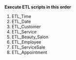 **Execute ETL scripts in this order**

1. ETL_Time
2. ETL_Date
3. ETL_Customer
4. ETL_Service
5. ETL_Beauty_Salon
6. ETL_Employee
7. ETL_ServiceSale
8. ETL_Appointment